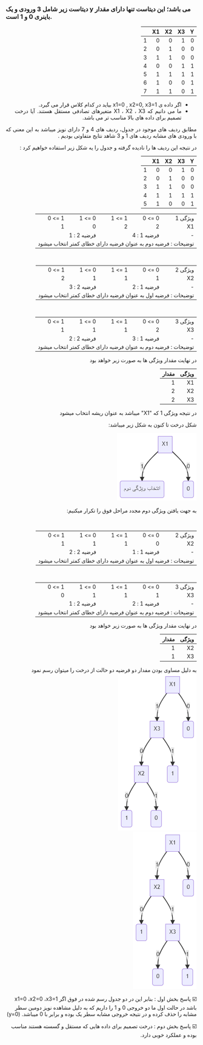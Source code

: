 ###  دیتاست زیر شامل 3 ورودی و یک y می باشد؛ این دیتاست تنها دارای مقدار باینری 0 و 1 است.

<div dir="rtl" align="justify">
  
|     Y    |     X3    |     X2    |     X1    |        |
|----------|-----------|-----------|-----------|--------|
|     0    |     1     |     0     |     0     |    1   |
|     0    |     0     |     1     |     0     |    2   |
|     0    |     0     |     1     |     1     |    3   |
|     1    |     1     |     0     |     0     |    4   |
|     1    |     1     |     1     |     1     |    5   |
|     1    |     0     |     0     |     1     |    6   |
|     1    |     0     |     1     |     1     |    7   |  
  
  - اگر داده ی x1=0 , x2=0, x3=1 بیاید در کدام کلاس قرار می گیرد.
  - ما می دانیم که X1 ، X2 ، X3 متغیرهای تصادفی مستقل هستند. آیا درخت تصمیم برای داده های بالا مناسب تر می باشد.

  
  مطابق ردیف های موجود در جدول، ردیف های 4 و 7 دارای نویز میباشد به این معنی که با ورودی های مشابه ردیف های 1 و 3 شاهد نتایج متفاوتی بودیم .
  
  در نتیجه این ردیف ها را نادیده گرفته و جدول را یه شکل زیر استفاده خواهیم کرد : 
  
|     Y    |     X3    |     X2    |     X1    |        |
|----------|-----------|-----------|-----------|--------|
|     0    |     1     |     0     |     0     |    1   |
|     0    |     0     |     1     |     0     |    2   |
|     0    |     0     |     1     |     1     |    3   |
|     1    |     1     |     1     |     1     |    4   |
|     1    |     0     |     0     |     1     |    5   |
  
  
<div align="right">

<table>
<tr>
<td>
ویژگی 1
</td>
<td>
0 => 0
</td>
<td>
1 => 1
</td>
<td>
0 => 1
</td>
<td>
1 => 0
</td>
</tr/>
<tr>
<td>
X1
</td>
<td>
2
</td>
<td>
2
</td>
<td>
0
</td>
<td>
1
</td>
</tr>
<tr>
<td>
-
</td>
<td colspan=2>
فرضیه 1 : 4
</td>
<td colspan=2>
فرضیه 2 : 1
</td>
</tr>
<tr>
<td colspan=5 align="justify">
توضیحات : فرضیه دوم به عنوان فرضیه دارای خطای کمتر انتخاب میشود  
</td>
</tr>
</table>
<br/>
  
  
<table>
<tr>
<td>
ویژگی 2
</td>
<td>
0 => 0
</td>
<td>
1 => 1
</td>
<td>
0 => 1
</td>
<td>
1 => 0
</td>
</tr/>
<tr>
<td>
X2
</td>
<td>
1
</td>
<td>
1
</td>
<td>
1
</td>
<td>
2
</td>
</tr>
<tr>
<td>
-
</td>
<td colspan=2>
فرضیه 1 : 2
</td>
<td colspan=2>
فرضیه 2 : 3
</td>
</tr>
<tr>
<td colspan=5 align="justify">
توضیحات : فرضیه اول به عنوان فرضیه دارای خطای کمتر انتخاب میشود  
</td>
</tr>
</table>
<br/>
  
  
<table>
<tr>
<td>
ویژگی 3
</td>
<td>
0 => 0
</td>
<td>
1 => 1
</td>
<td>
0 => 1
</td>
<td>
1 => 0
</td>
</tr/>
<tr>
<td>
X3
</td>
<td>
2
</td>
<td>
1
</td>
<td>
1
</td>
<td>
1
</td>
</tr>
<tr>
<td>
-
</td>
<td colspan=2>
فرضیه 1 : 3
</td>
<td colspan=2>
فرضیه 2 : 2
</td>
</tr>
<tr>
<td colspan=5 align="justify">
توضیحات : فرضیه دوم به عنوان فرضیه دارای خطای کمتر انتخاب میشود  
</td>
</tr>
</table>

در نهایت مقدار ویژگی ها به صورت زیر خواهد بود 

|ویژگی | مقدار |
|-------|-------|
|X1|1|
|X2|2|
|X3|2|


در نتیجه ویژگی 1 که "X1" میباشد به عنوان ریشه انتخاب میشود

شکل درخت تا کنون به شکل زیر میباشد:

<img src="img1.png"/>

به جهت یافتن ویژگی دوم مجدد مراحل فوق را تکرار میکنیم:

<br/>
<table>
<tr>
<td>
ویژگی 2
</td>
<td>
0 => 0
</td>
<td>
1 => 1
</td>
<td>
0 => 1
</td>
<td>
1 => 0
</td>
</tr/>
<tr>
<td>
X2
</td>
<td>
0
</td>
<td>
1
</td>
<td>
1
</td>
<td>
1
</td>
</tr>
<tr>
<td>
-
</td>
<td colspan=2>
فرضیه 1 : 1
</td>
<td colspan=2>
فرضیه 2 : 2
</td>
</tr>
<tr>
<td colspan=5 align="justify">
توضیحات : فرضیه اول به عنوان فرضیه دارای خطای کمتر انتخاب میشود  
</td>
</tr>
</table>
<br/>
  
  
<table>
<tr>
<td>
ویژگی 3
</td>
<td>
0 => 0
</td>
<td>
1 => 1
</td>
<td>
0 => 1
</td>
<td>
1 => 0
</td>
</tr/>
<tr>
<td>
X3
</td>
<td>
1
</td>
<td>
1
</td>
<td>
1
</td>
<td>
0
</td>
</tr>
<tr>
<td>
-
</td>
<td colspan=2>
فرضیه 1 : 2
</td>
<td colspan=2>
فرضیه 2 : 1
</td>
</tr>
<tr>
<td colspan=5 align="justify">
توضیحات : فرضیه دوم به عنوان فرضیه دارای خطای کمتر انتخاب میشود  
</td>
</tr>
</table>

در نهایت مقدار ویژگی ها به صورت زیر خواهد بود 

|ویژگی | مقدار |
|-------|-------|
|X2|1|
|X3|1|

به دلیل مساوی بودن مفدار دو فرضیه دو حالت  از درخت را میتوان رسم نمود
<br/>
<img src="img2.png"/>
<br/>
<img src="img3.png"/>

:ballot_box_with_check:
پاسخ بخش اول : 
بنابر این در دو جدول رسم شده در فوق اگر x1=0 ،x2=0 ،x3=1 باشد در حالت اول ما دو خروجی 0 و 1 را داریم که به دلیل مشاهده نویز دومین سطر مشابه را حذف کرده و در نتیجه خروجی 
مشابه سطر یک بوده و برابر با 0 میباشد. (y=0)

:ballot_box_with_check:
پاسخ بخش دوم : 
درخت تصمیم برای داده هایی که مستقل و گسسته هستند مناسب بوده و عملکرد خوبی دارد.
</div>

